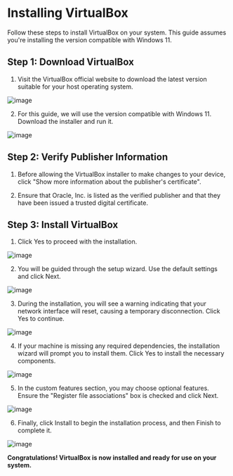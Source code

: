 # Installing VirtualBox

Follow these steps to install VirtualBox on your system. This guide assumes you're installing the version compatible with Windows 11.

## Step 1: Download VirtualBox

   1. Visit the VirtualBox official website to download the latest version suitable for your host operating system.

![image](https://github.com/user-attachments/assets/b89f6d9e-6540-42ac-b1c2-6705a5f070b5)



   2. For this guide, we will use the version compatible with Windows 11. Download the installer and run it.

![image](https://github.com/user-attachments/assets/b92750d6-318f-4cef-816f-00faee6f7c32)



## Step 2: Verify Publisher Information

   1. Before allowing the VirtualBox installer to make changes to your device, click "Show more information about the publisher's certificate".

   2. Ensure that Oracle, Inc. is listed as the verified publisher and that they have been issued a trusted digital certificate.

## Step 3: Install VirtualBox

   1. Click Yes to proceed with the installation.

![image](https://github.com/user-attachments/assets/40188c99-889d-4adb-9ec2-f240a0c0b865)



   2. You will be guided through the setup wizard. Use the default settings and click Next.

![image](https://github.com/user-attachments/assets/7c4d06bb-ede6-4a73-8e11-deeac99e2352)



   3. During the installation, you will see a warning indicating that your network interface will reset, causing a temporary disconnection. Click Yes to continue.

![image](https://github.com/user-attachments/assets/34f98260-19f1-4822-b072-2203787787ff)



   4. If your machine is missing any required dependencies, the installation wizard will prompt you to install them. Click Yes to install the necessary components.

![image](https://github.com/user-attachments/assets/23821ee0-5738-44f0-a3d6-ca2d222ce9eb)



   5. In the custom features section, you may choose optional features. Ensure the "Register file associations" box is checked and click Next.

![image](https://github.com/user-attachments/assets/5d0523d0-b934-402c-a6b6-b7f812a03b7b)



   6. Finally, click Install to begin the installation process, and then Finish to complete it.

![image](https://github.com/user-attachments/assets/2fc025e2-9a87-41ed-b57a-69b2f9576dc7)


**Congratulations! VirtualBox is now installed and ready for use on your system.**


